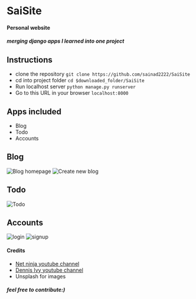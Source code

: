 # SaiSite

#### Personal website
##### merging django apps I learned into one project
## Instructions
* clone the repository
```git clone https://github.com/sainad2222/SaiSite```
* cd into project folder
```cd $downloaded_folder/SaiSite```
* Run localhost server
```python manage.py runserver```
* Go to this URL in your browser
```localhost:8000```
## Apps included
* Blog
* Todo
* Accounts
## Blog
![Blog homepage](https://user-images.githubusercontent.com/44405294/79758018-72778a00-833a-11ea-830b-85adf8e68f3d.png)
![Create new blog](https://user-images.githubusercontent.com/44405294/79758314-e2861000-833a-11ea-808a-bb2b26efa113.png)
## Todo
![Todo](https://user-images.githubusercontent.com/44405294/79758023-74d9e400-833a-11ea-90b8-fd4bc36f28b2.png)
## Accounts
![login](https://user-images.githubusercontent.com/44405294/79758545-27aa4200-833b-11ea-8d5c-1fe1396871d4.png)
![signup](https://user-images.githubusercontent.com/44405294/79758557-2b3dc900-833b-11ea-8555-57df05fe4547.png)



#### Credits
* [Net ninja youtube channel](https://www.youtube.com/playlist?list=PL4cUxeGkcC9ib4HsrXEYpQnTOTZE1x0uc)
* [Dennis Ivy youtube channel](https://www.youtube.com/watch?v=4RWFvXDUmjo)
* Unsplash for images
##### feel free to contribute:)
